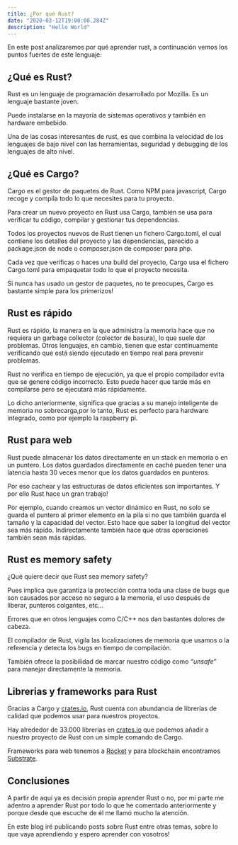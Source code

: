 ```yaml
---
title: ¿Por qué Rust?
date: "2020-03-12T19:00:00.284Z"
description: "Hello World"
---
```


En este post analizaremos por qué aprender rust, a continuación vemos los puntos fuertes de este lenguaje:

## ¿Qué es Rust?

Rust es un lenguaje de programación desarrollado por Mozilla. Es un lenguaje bastante joven.

Puede instalarse en la mayoría de sistemas operativos y también en hardware embebido.

Una de las cosas interesantes de rust, es que combina la velocidad de los lenguajes de bajo nivel con las herramientas, seguridad y debugging de los lenguajes de alto nivel.

## ¿Qué es Cargo?

Cargo es el gestor de paquetes de Rust. Como NPM para javascript, Cargo recoge y compila todo lo que necesites para tu proyecto.

Para crear un nuevo proyecto en Rust usa Cargo, también se usa para verificar tu código, compilar y gestionar tus dependencias.

Todos los proyectos nuevos de Rust tienen un fichero Cargo.toml, el cual contiene los detalles del proyecto y las dependencias, parecido a package.json de node o composer.json de composer para php.

Cada vez que verificas o haces una build del proyecto, Cargo usa el fichero Cargo.toml para empaquetar todo lo que el proyecto necesita.

Si nunca has usado un gestor de paquetes, no te preocupes, Cargo es bastante simple para los primerizos!

## Rust es rápido

Rust es rápido, la manera en la que administra la memoria hace que no requiera un garbage collector (colector de basura), lo que suele dar problemas. Otros lenguajes, en cambio, tienen que estar continuamente verificando que está siendo ejecutado en tiempo real para prevenir problemas.

Rust no verifica en tiempo de ejecución, ya que el propio compilador evita que se genere código incorrecto. Esto puede hacer que tarde más en compilarse pero se ejecutará más rápidamente.

Lo dicho anteriormente, significa que gracias a su manejo inteligente de memoria no sobrecarga,por lo tanto, Rust es perfecto para hardware integrado, como por ejemplo la raspberry pi.

## Rust para web

Rust puede almacenar los datos directamente en un stack en memoria o en un puntero. Los datos guardados directamente en caché pueden tener una latencia hasta 30 veces menor que los datos guardados en punteros.

Por eso cachear y las estructuras de datos eficientes son importantes. Y por ello Rust hace un gran trabajo!

Por ejemplo, cuando creamos un vector dinámico en Rust, no solo se guarda el puntero al primer elemento en la pila si no que también guarda el tamaño y la capacidad del vector. Esto hace que saber la longitud del vector sea más rápido. Indirectamente también hace que otras operaciones también sean más rápidas.

## Rust es memory safety

¿Qué quiere decir que Rust sea memory safety?

Pues implica que garantiza la protección contra toda una clase de bugs que son causados por acceso no seguro a la memoria, el uso después de liberar, punteros colgantes, etc…

Errores que en otros lenguajes como C/C++ nos dan bastantes dolores de cabeza.

El compilador de Rust, vigila las localizaciones de memoria que usamos o la referencia y detecta los bugs en tiempo de compilación.

También ofrece la posibilidad de marcar nuestro código como *“unsafe”* para manejar directamente la memoria.

## Librerias y frameworks para Rust

Gracias a Cargo y [crates.io](https://crates.io/), Rust cuenta con abundancia de librerías de calidad que podemos usar para nuestros proyectos.

Hay alrededor de 33.000 librerias en [crates.io](https://crates.io/) que podemos añadir a nuestro proyecto de Rust con un simple comando de Cargo.

Frameworks para web tenemos a [Rocket](https://rocket.rs/) y para blockchain encontramos [Substrate](https://www.parity.io/substrate).

## Conclusiones

A partir de aquí ya es decisión propia aprender Rust o no, por mi parte me adentro a aprender Rust por todo lo que he comentado anteriormente y porque desde que escuche de él me llamó mucho la atención.

En este blog iré publicando posts sobre Rust entre otras temas, sobre lo que vaya aprendiendo y espero aprender con vosotros!
